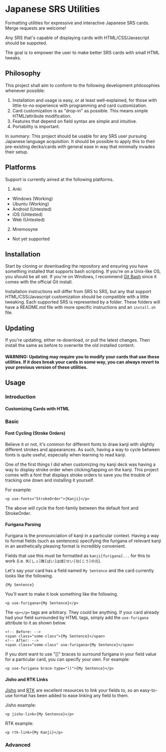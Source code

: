 # Japanese SRS Utilities

Formatting utilities for expressive and interactive Japanese SRS cards. Merge requests are welcome!

Any SRS that's capable of displaying cards with HTML/CSS/Javascript should be suppoted.

The goal is to empower the user to make better SRS cards with small HTML tweaks.

## Philosophy

This project shall aim to conform to the following development philosophies whenever possible:

1. Installation and usage is easy, or at least well-explained, for those with little-to-no experience with programming and card customization.
2. Card customization is as "drop-in" as possible. This means simple HTML/attribute modification.
3. Features that depend on field syntax are simple and intuitive.
4. Portability is important.

In summary: This project should be usable for any SRS user pursuing Japanese language acquisition. It should be possible to apply this to their pre-existing decks/cards with general ease in way that minimally invades their setup.

## Platforms

Support is currently aimed at the following platforms.

1. Anki 
  - Windows (Working)
  - Ubuntu (Working)
  - Android (Untested)
  - iOS (Untested)
  - Web (Untested)
2. Mnemosyne 
  - Not yet supported
  
## Installation

Start by cloning or downloading the repository and ensuring you have something installed that supports bash scripting. If you're on a Unix-like OS, you should be all set. If you're on Windows, I recommend [Git Bash](https://git-scm.com) since it comes with the official Git install.

Installation instructions will differ from SRS to SRS, but any that support HTML/CSS/Javascript customization should be compatible with a little tweaking. Each supported SRS is represented by a folder. These folders will have a README.md file with more specific instructions and an `install.sh` file.

## Updating

If you're updating, either re-download, or pull the latest changes. Then install the same as before to overwrite the old installed content. 

#### WARNING: Updating may require you to modify your cards that use these utilities. If it does break your cards in some way, you can always revert to your previous version of these utilities.

## Usage

### Introduction

#### Customizing Cards with HTML

### Basic

#### Font Cycling (Stroke Orders)

Believe it or not, it's common for different fonts to draw kanji with slightly different strokes and appearances. As such, having a way to cycle between fonts is quite useful, especially when learning to read kanji.

One of the first things I did when customizing my kanji deck was having a way to display stroke order when clicking/tapping on the kanji. This project comes with a font that displays stroke orders to save you the trouble of tracking one down and installing it yourself.

For example:

```
<p use-fonts="StrokeOrder">{Kanji}</p>
```

The above will cycle the font-family between the default font and StrokeOrder.

#### Furigana Parsing

Furigana is the pronounciation of kanji in a particular context. Having a way to format fields (such as sentences) specifying the furigana of relevant kanji in an aesthetically pleasing format is incredibly convenient.

Fields that use this must be formatted as `kanji[furigana]...` for this to work (i.e. `失[しっ]敗[ぱい]は成[せい]功[こう]の元`).

Let's say your card has a field named `My Sentence` and the card currently looks like the following.

```
{My Sentence}
```

You'll want to make it look something like the following.

```
<p use-furigana>{My Sentence}</p>
```

The `<p></p>` tags are arbitrary. They could be anything. If your card already had your field surrounded by HTML tags, simply add the `use-furigana` attribute to it as shown below.

```
<!-- Before: -->
<span class="some-class">{My Sentence}</span>
<!-- After: -->
<span class="some-class" use-furigana>{My Sentence}</span>
```

If you dont want to use "[]" braces to surround furigana in your field value for a particular card, you can specify your own. For example:

```
<p use-furigana brace-type="()">{My Sentence}</p>
```

#### Jisho and RTK Links

[Jisho](http://jisho.org) and [RTK](http://kanji.koohii.com) are excellent resources to link your fields to, so an easy-to-use format has been added to ease linking any field to them.

Jisho example:
```
<p jisho-link>{My Sentence}</p>
```

RTK example:
```
<p rtk-link>{My Kanji}</p>
```

### Advanced
